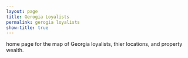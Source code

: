 ```yaml
---
layout: page
title: Gerogia Loyalists
permalink: gerogia loyalists
show-title: true
---
```


home page for the map of Georgia loyalists, thier locations, and property wealth. 
